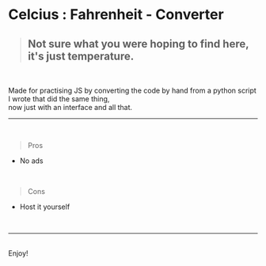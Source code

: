 # Celcius : Fahrenheit - Converter

> ## Not sure what you were hoping to find here, it's just temperature.

</br>

Made for practising JS by converting the code by hand from a python script I wrote that did the same thing, </br> now just with an interface and all that.

---

</br>

> Pros

- No ads

</br>

> Cons

- Host it yourself

</br>

---

</br>
Enjoy!
